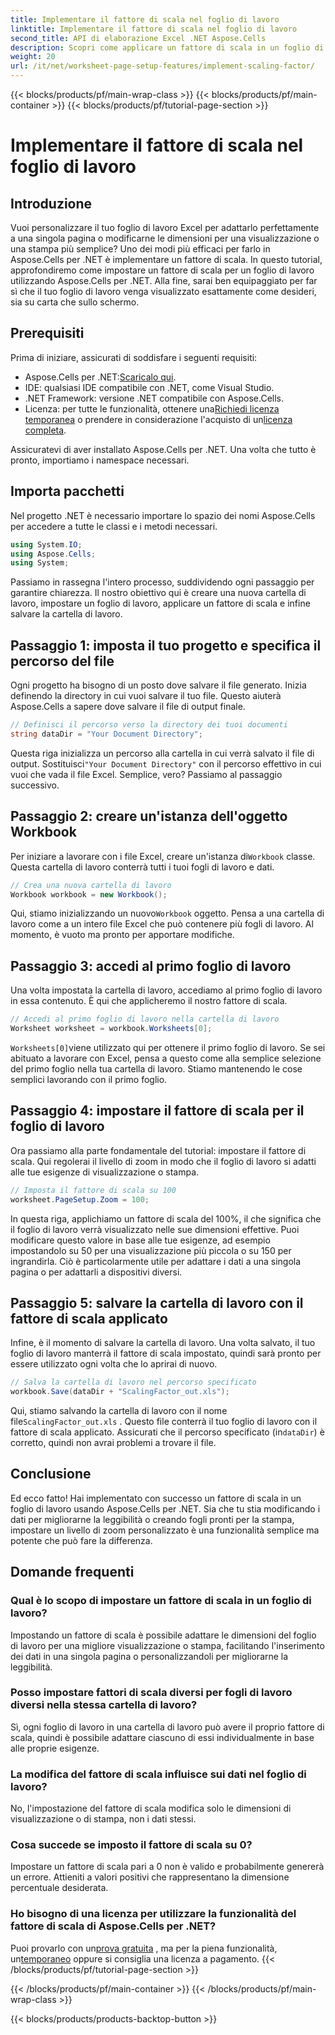 ```yaml
---
title: Implementare il fattore di scala nel foglio di lavoro
linktitle: Implementare il fattore di scala nel foglio di lavoro
second_title: API di elaborazione Excel .NET Aspose.Cells
description: Scopri come applicare un fattore di scala in un foglio di lavoro usando Aspose.Cells per .NET con un tutorial passo dopo passo, esempi e FAQ. Perfetto per una scalabilità senza soluzione di continuità.
weight: 20
url: /it/net/worksheet-page-setup-features/implement-scaling-factor/
---
```


{{< blocks/products/pf/main-wrap-class >}}
{{< blocks/products/pf/main-container >}}
{{< blocks/products/pf/tutorial-page-section >}}

# Implementare il fattore di scala nel foglio di lavoro

## Introduzione

Vuoi personalizzare il tuo foglio di lavoro Excel per adattarlo perfettamente a una singola pagina o modificarne le dimensioni per una visualizzazione o una stampa più semplice? Uno dei modi più efficaci per farlo in Aspose.Cells per .NET è implementare un fattore di scala. In questo tutorial, approfondiremo come impostare un fattore di scala per un foglio di lavoro utilizzando Aspose.Cells per .NET. Alla fine, sarai ben equipaggiato per far sì che il tuo foglio di lavoro venga visualizzato esattamente come desideri, sia su carta che sullo schermo.

## Prerequisiti

Prima di iniziare, assicurati di soddisfare i seguenti requisiti:

-  Aspose.Cells per .NET:[Scaricalo qui](https://releases.aspose.com/cells/net/).
- IDE: qualsiasi IDE compatibile con .NET, come Visual Studio.
- .NET Framework: versione .NET compatibile con Aspose.Cells.
-  Licenza: per tutte le funzionalità, ottenere una[Richiedi licenza temporanea](https://purchase.aspose.com/temporary-license/) o prendere in considerazione l'acquisto di un[licenza completa](https://purchase.aspose.com/buy).

Assicuratevi di aver installato Aspose.Cells per .NET. Una volta che tutto è pronto, importiamo i namespace necessari.


## Importa pacchetti

Nel progetto .NET è necessario importare lo spazio dei nomi Aspose.Cells per accedere a tutte le classi e i metodi necessari.

```csharp
using System.IO;
using Aspose.Cells;
using System;
```

Passiamo in rassegna l'intero processo, suddividendo ogni passaggio per garantire chiarezza. Il nostro obiettivo qui è creare una nuova cartella di lavoro, impostare un foglio di lavoro, applicare un fattore di scala e infine salvare la cartella di lavoro. 

## Passaggio 1: imposta il tuo progetto e specifica il percorso del file

Ogni progetto ha bisogno di un posto dove salvare il file generato. Inizia definendo la directory in cui vuoi salvare il tuo file. Questo aiuterà Aspose.Cells a sapere dove salvare il file di output finale.

```csharp
// Definisci il percorso verso la directory dei tuoi documenti
string dataDir = "Your Document Directory";
```


 Questa riga inizializza un percorso alla cartella in cui verrà salvato il file di output. Sostituisci`"Your Document Directory"` con il percorso effettivo in cui vuoi che vada il file Excel. Semplice, vero? Passiamo al passaggio successivo.


## Passaggio 2: creare un'istanza dell'oggetto Workbook

 Per iniziare a lavorare con i file Excel, creare un'istanza di`Workbook` classe. Questa cartella di lavoro conterrà tutti i tuoi fogli di lavoro e dati.

```csharp
// Crea una nuova cartella di lavoro
Workbook workbook = new Workbook();
```


 Qui, stiamo inizializzando un nuovo`Workbook` oggetto. Pensa a una cartella di lavoro come a un intero file Excel che può contenere più fogli di lavoro. Al momento, è vuoto ma pronto per apportare modifiche.


## Passaggio 3: accedi al primo foglio di lavoro

Una volta impostata la cartella di lavoro, accediamo al primo foglio di lavoro in essa contenuto. È qui che applicheremo il nostro fattore di scala.

```csharp
// Accedi al primo foglio di lavoro nella cartella di lavoro
Worksheet worksheet = workbook.Worksheets[0];
```


`Worksheets[0]`viene utilizzato qui per ottenere il primo foglio di lavoro. Se sei abituato a lavorare con Excel, pensa a questo come alla semplice selezione del primo foglio nella tua cartella di lavoro. Stiamo mantenendo le cose semplici lavorando con il primo foglio.


## Passaggio 4: impostare il fattore di scala per il foglio di lavoro

Ora passiamo alla parte fondamentale del tutorial: impostare il fattore di scala. Qui regolerai il livello di zoom in modo che il foglio di lavoro si adatti alle tue esigenze di visualizzazione o stampa.

```csharp
// Imposta il fattore di scala su 100
worksheet.PageSetup.Zoom = 100;
```


In questa riga, applichiamo un fattore di scala del 100%, il che significa che il foglio di lavoro verrà visualizzato nelle sue dimensioni effettive. Puoi modificare questo valore in base alle tue esigenze, ad esempio impostandolo su 50 per una visualizzazione più piccola o su 150 per ingrandirla. Ciò è particolarmente utile per adattare i dati a una singola pagina o per adattarli a dispositivi diversi.


## Passaggio 5: salvare la cartella di lavoro con il fattore di scala applicato

Infine, è il momento di salvare la cartella di lavoro. Una volta salvato, il tuo foglio di lavoro manterrà il fattore di scala impostato, quindi sarà pronto per essere utilizzato ogni volta che lo aprirai di nuovo.

```csharp
// Salva la cartella di lavoro nel percorso specificato
workbook.Save(dataDir + "ScalingFactor_out.xls");
```


 Qui, stiamo salvando la cartella di lavoro con il nome file`ScalingFactor_out.xls` . Questo file conterrà il tuo foglio di lavoro con il fattore di scala applicato. Assicurati che il percorso specificato (in`dataDir`) è corretto, quindi non avrai problemi a trovare il file.


## Conclusione

Ed ecco fatto! Hai implementato con successo un fattore di scala in un foglio di lavoro usando Aspose.Cells per .NET. Sia che tu stia modificando i dati per migliorarne la leggibilità o creando fogli pronti per la stampa, impostare un livello di zoom personalizzato è una funzionalità semplice ma potente che può fare la differenza.

## Domande frequenti

### Qual è lo scopo di impostare un fattore di scala in un foglio di lavoro?  
Impostando un fattore di scala è possibile adattare le dimensioni del foglio di lavoro per una migliore visualizzazione o stampa, facilitando l'inserimento dei dati in una singola pagina o personalizzandoli per migliorarne la leggibilità.

### Posso impostare fattori di scala diversi per fogli di lavoro diversi nella stessa cartella di lavoro?  
Sì, ogni foglio di lavoro in una cartella di lavoro può avere il proprio fattore di scala, quindi è possibile adattare ciascuno di essi individualmente in base alle proprie esigenze.

### La modifica del fattore di scala influisce sui dati nel foglio di lavoro?  
No, l'impostazione del fattore di scala modifica solo le dimensioni di visualizzazione o di stampa, non i dati stessi.

### Cosa succede se imposto il fattore di scala su 0?  
Impostare un fattore di scala pari a 0 non è valido e probabilmente genererà un errore. Attieniti a valori positivi che rappresentano la dimensione percentuale desiderata.

### Ho bisogno di una licenza per utilizzare la funzionalità del fattore di scala di Aspose.Cells per .NET?  
 Puoi provarlo con un[prova gratuita](https://releases.aspose.com/) , ma per la piena funzionalità, un[temporaneo](https://purchase.aspose.com/temporary-license/) oppure si consiglia una licenza a pagamento.
{{< /blocks/products/pf/tutorial-page-section >}}

{{< /blocks/products/pf/main-container >}}
{{< /blocks/products/pf/main-wrap-class >}}

{{< blocks/products/products-backtop-button >}}
